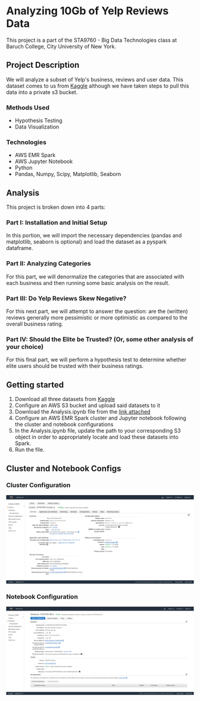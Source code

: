 # Analyzing 10Gb of Yelp Reviews Data
This project is a part of the STA9760 - Big Data Technologies class at Baruch College, City University of New York. 

## Project Description
We will analyze a subset of Yelp's business, reviews and user data. This dataset comes to us from [Kaggle](https://www.kaggle.com/yelp-dataset/yelp-dataset) although we have taken steps to pull this data into a private s3 bucket.

### Methods Used
* Hypothesis Testing
* Data Visualization

### Technologies
* AWS EMR Spark
* AWS Jupyter Notebook
* Python
* Pandas, Numpy, Scipy, Matplotlib, Seaborn

## Analysis

This project is broken down into 4 parts:
### Part I: Installation and Initial Setup

In this portion, we will import the necessary dependencies (pandas and matplotlib, seaborn is optional) and load the dataset as a pyspark dataframe.

### Part II: Analyzing Categories

For this part, we will denormalize the categories that are associated with each business and then running some basic analysis on the result.

### Part III: Do Yelp Reviews Skew Negative?

For this next part, we will attempt to answer the question: are the (written) reviews generally more pessimistic or more optimistic as compared to the overall business rating. 

### Part IV: Should the Elite be Trusted? (Or, some other analysis of your choice)
For this final part, we will perform a hypothesis test to determine whether elite users should be trusted with their business ratings.

## Getting started

1. Download all three datasets from [Kaggle](https://www.kaggle.com/yelp-dataset/yelp-dataset)
2. Configure an AWS S3 bucket and upload said datasets to it
3. Download the Analysis.ipynb file from the [link attached](https://github.com/bonnienguyen95/sta9760-f2020-apachespark/blob/master/Analysis.ipynb)
4. Configure an AWS EMR Spark cluster and Jupyter notebook following the cluster and notebook configurations
5. In the Analysis.ipynb file, update the path to your corresponding S3 object in order to appropriately locate and load these datasets into Spark. 
6. Run the file.


## Cluster and Notebook Configs
### Cluster Configuration
![cluster](https://raw.githubusercontent.com/bonnienguyen95/sta9760-f2020-apachespark/master/assets/cluster_configuration.png)

### Notebook Configuration
![notebook](https://raw.githubusercontent.com/bonnienguyen95/sta9760-f2020-apachespark/master/assets/notebook_configuration.png)
